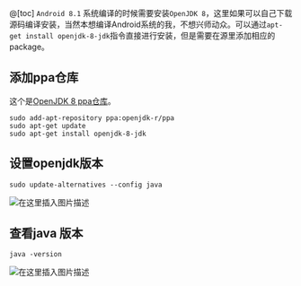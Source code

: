 ﻿@[toc]
`Android 8.1` 系统编译的时候需要安装`OpenJDK 8`，这里如果可以自己下载源码编译安装，当然本想编译Android系统的我，不想兴师动众。可以通过`apt-get install openjdk-8-jdk`指令直接进行安装，但是需要在源里添加相应的package。

## 添加ppa仓库
这个是[OpenJDK 8 ppa仓库](https://launchpad.net/~openjdk-r/+archive/ubuntu/ppa)。
```
sudo add-apt-repository ppa:openjdk-r/ppa
sudo apt-get update 
sudo apt-get install openjdk-8-jdk
```
## 设置openjdk版本
```
sudo update-alternatives --config java
```
![在这里插入图片描述](https://img-blog.csdnimg.cn/20190215212617626.png)
## 查看java 版本
```
java -version
```
![在这里插入图片描述](https://img-blog.csdnimg.cn/20190215212900802.png)
